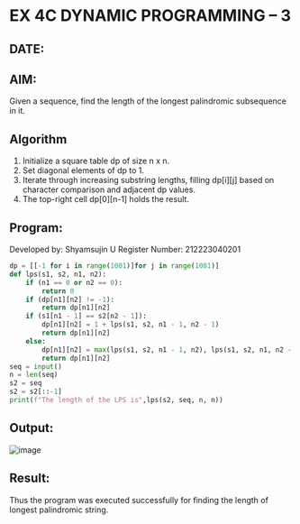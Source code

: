 # EX 4C DYNAMIC PROGRAMMING – 3
## DATE:
## AIM:
Given a sequence, find the length of the longest palindromic subsequence in it.





## Algorithm
1. Initialize a square table dp of size n x n.
2. Set diagonal elements of dp to 1.
3. Iterate through increasing substring lengths, filling dp[i][j] based on character comparison and adjacent dp values.
4. The top-right cell dp[0][n-1] holds the result.  

## Program:

Developed by: Shyamsujin U
Register Number:  212223040201
```python
dp = [[-1 for i in range(1001)]for j in range(1001)]
def lps(s1, s2, n1, n2):
    if (n1 == 0 or n2 == 0):
        return 0
    if (dp[n1][n2] != -1):
        return dp[n1][n2]
    if (s1[n1 - 1] == s2[n2 - 1]):
        dp[n1][n2] = 1 + lps(s1, s2, n1 - 1, n2 - 1)
        return dp[n1][n2]
    else:
        dp[n1][n2] = max(lps(s1, s2, n1 - 1, n2), lps(s1, s2, n1, n2 - 1))
        return dp[n1][n2]
seq = input()
n = len(seq)
s2 = seq
s2 = s2[::-1]
print(f"The length of the LPS is",lps(s2, seq, n, n))

```

## Output:
![image](https://github.com/user-attachments/assets/b99fdcb5-eec6-4a9b-8619-f1df4589401a)



## Result:
Thus the program was executed successfully for finding the length of longest palindromic string.
